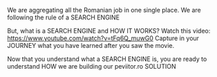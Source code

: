 We are aggregating all the Romanian job in one single place.
We are following the rule of a SEARCH ENGINE

But, what is a SEARCH ENGINE and HOW IT WORKS?
Watch this video: https://www.youtube.com/watch?v=tFq6Q_muwG0
Capture in your JOURNEY what you have learned after you saw the movie.

Now that you understand what a SEARCH ENGINE is, you are ready to understand HOW we are building our peviitor.ro SOLUTION
